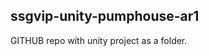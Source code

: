 ssgvip-unity-pumphouse-ar1
-----------------------------



GITHUB repo with unity project as a folder.


